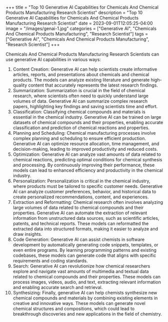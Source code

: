 +++
title = "Top 10 Generative AI Capabilities for Chemicals And Chemical Products Manufacturing Research Scientist"
description = "Top 10 Generative AI Capabilities for Chemicals And Chemical Products Manufacturing Research Scientist"
date = 2023-09-01T12:05:25-04:00
image = "/images/genai-1.jpg"
categories = ["Generative AI", "Chemicals And Chemical Products Manufacturing", "Research Scientist"]
tags = ["Generative AI", "Chemicals And Chemical Products Manufacturing", "Research Scientist"]
+++

Chemicals And Chemical Products Manufacturing Research Scientists can use generative AI capabilities in various ways:

1. Content Creation: Generative AI can help scientists create informative articles, reports, and presentations about chemicals and chemical products. The models can analyze existing literature and generate high-quality content that accurately represents the latest research findings.
2. Summarization: Summarization is crucial in the field of chemical research, where scientists often need to quickly understand large volumes of data. Generative AI can summarize complex research papers, highlighting key findings and saving scientists time and effort.
3. Classification: Classifying chemical compounds and materials is essential in the chemical industry. Generative AI can be trained on large datasets of chemical compounds and their properties, enabling accurate classification and prediction of chemical reactions and properties.
4. Planning and Scheduling: Chemical manufacturing processes involve complex planning and scheduling to ensure efficient production. Generative AI can optimize resource allocation, time management, and decision-making, leading to improved productivity and reduced costs.
5. Optimization: Generative AI can analyze vast amounts of data related to chemical reactions, predicting optimal conditions for chemical synthesis and processing. By continuously improving their performance, these models can lead to enhanced efficiency and productivity in the chemical industry.
6. Personalization: Personalization is critical in the chemical industry, where products must be tailored to specific customer needs. Generative AI can analyze customer preferences, behavior, and historical data to create personalized recommendations, content, and experiences.
7. Extraction and Reformatting: Chemical research often involves analyzing large volumes of data related to chemical compounds and their properties. Generative AI can automate the extraction of relevant information from unstructured data sources, such as scientific articles, patents, and technical reports. These models can reformatted the extracted data into structured formats, making it easier to analyze and draw insights.
8. Code Generation: Generative AI can assist chemists in software development by automatically generating code snippets, templates, or even entire programs. By learning programming patterns and existing codebases, these models can generate code that aligns with specific requirements and coding standards.
9. Search: Generative AI can revolutionize how chemical researchers explore and navigate vast amounts of multimedia and textual data related to chemical compounds and their properties. These models can process images, videos, audio, and text, extracting relevant information and enabling accurate search and retrieval.
10. Synthesizing: Finally, generative AI can help chemists synthesize new chemical compounds and materials by combining existing elements in creative and innovative ways. These models can generate novel chemical structures and compositions, which could lead to breakthrough discoveries and new applications in the field of chemistry.